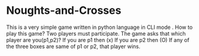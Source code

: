 # Noughts-and-Crosses

  This is a very simple game written in python language in CLI mode . 
  How to play this game?
	 Two players must participate.
	 The game asks that which player are you(p1,p2)?
	 If you are p1 then (x)
	 If you are p2 then (O)
  If any of the three boxes are same of p1 or p2, that player wins.


